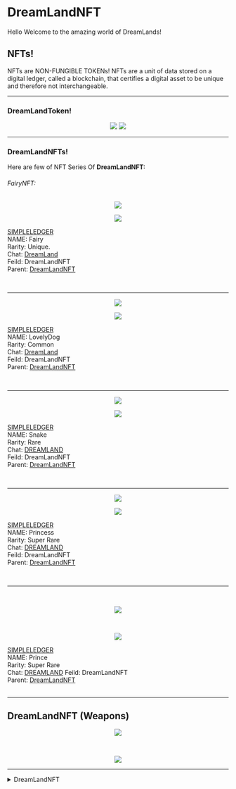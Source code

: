# DreamLandNFT
Hello Welcome to the amazing world of DreamLands!

## NFTs!
NFTs are NON-FUNGIBLE TOKENs!
NFTs are a unit of data stored on a digital ledger, called a blockchain, that certifies a digital asset to be unique and therefore not interchangeable.

<hr>

### DreamLandToken!

<p align="center">
  <img src="https://telegra.ph/file/422cc3db1426679d87a20.jpg">
  <a href="https://t.me/DreamsLandChat" alt="Telegram!"> <img src="https://aleen42.github.io/badges/src/telegram.svg" /> </a>
</p>

<hr>

### DreamLandNFTs!

Here are few of NFT Series Of <strong>DreamLandNFT:</strong>

###### FairyNFT:

<p align="center">
  <img src="https://telegra.ph/file/13a73e24e8e2a988d280c.jpg">
</p>

<p align="center">
<a href="https://simpleledger.info/#token/675b577e6b03ea50fe399cd2d57389657eae5f12f45aac737e85804f587ac77b" alt="SIMPLELEDGER"> <img  src="https://img.shields.io/badge/%F0%9F%92%A1-SIMPLE%20LEDGER%20NFT-9cf" /> </a>
</p>

[SIMPLELEDGER](https://simpleledger.info/#token/675b577e6b03ea50fe399cd2d57389657eae5f12f45aac737e85804f587ac77b)<br>
NAME: Fairy<br>
Rarity: Unique.<br>
Chat: [DreamLand](https://t.me/DreamsLandChat)<br>
Feild: DreamLandNFT<br>
Parent: [DreamLandNFT](https://simpleledger.info/token/66f918c844a68e213c406dfa149c15b76342ee21c5fd47d320b65117a1246938)

<br>
<hr>

<p align="center">
  <img src="https://telegra.ph/file/194c2cfd21bf3aacb186f.jpg">
</p>

<p align="center">
<a href="https://simpleledger.info/#token/d2b4a0b4aed43d3317fc61bd7512a605ad28fa034a40a4877b44858078ad69fb" alt="SIMPLELEDGER"> <img src="https://img.shields.io/badge/%F0%9F%92%A1-SIMPLE%20LEDGER%20NFT-9cf" /> </a>
</p>

[SIMPLELEDGER]()<br>
NAME: LovelyDog<br>
Rarity: Common<br>
Chat: [DreamLand](https://t.me/DreamsLandChat)<br>
Feild: DreamLandNFT<br>
Parent: [DreamLandNFT](https://simpleledger.info/token/66f918c844a68e213c406dfa149c15b76342ee21c5fd47d320b65117a1246938)<br>

<br>
<hr>

<p align="center">
  <img src="https://telegra.ph/file/0f37c7fd47dfe76d62fb9.jpg">
</p>

<p align="center">
  <a href="https://simpleledger.info/#token/56ebb4a2092f4899c40f2541a8ff57397381a6bc8276f1f13270ab0162f8f141" alt="SIMPLELEDGER"> <img src="https://img.shields.io/badge/%F0%9F%92%A1-SIMPLE%20LEDGER%20NFT-9cf" /> </a>
</p>

[SIMPLELEDGER]()<br>
NAME: Snake<br>
Rarity: Rare<br>
Chat: [DREAMLAND](https://t.me/DreamsLandChat)<br>
Feild: DreamLandNFT<br>
Parent: [DreamLandNFT](https://simpleledger.info/#token/66f918c844a68e213c406dfa149c15b76342ee21c5fd47d320b65117a1246938)<br>

<br>
<hr>

<p align="center">
  <img src="https://telegra.ph/file/b988228ed6ea2c283d17e.jpg">
</p>

<p align="center">
  <a href="https://simpleledger.info/#token/454ab634f82531ae6dc00db015d9fcda85461b8af2d737c7656becc81c097ca0" alt="SIMPLELEDGER"> <img src="https://img.shields.io/badge/%F0%9F%92%A1-SIMPLE%20LEDGER%20NFT-9cf" /> </a>
</p>

[SIMPLELEDGER]()<br>
NAME: Princess<br>
Rarity: Super Rare<br>
Chat: [DREAMLAND](https://t.me/DreamsLandChat)<br>
Feild: DreamLandNFT<br>
Parent: [DreamLandNFT](https://simpleledger.info/#token/66f918c844a68e213c406dfa149c15b76342ee21c5fd47d320b65117a1246938)<br>

<br>
<hr>
<br>

<p align="center">
  <img src="https://telegra.ph/file/aa9a7435a0d5bd59a07c3.jpg">
</p>
<br>
<p align="center">
  <a href="https://simpleledger.info/#token/f3d9e39d42c23a98cc228b2b580c9bf26ef3bb457b0f0a9187a3e2d893ddcf14" alt="SIMPLELEDGER"> <img src="https://img.shields.io/badge/%F0%9F%92%A1-SIMPLE%20LEDGER%20NFT-9cf" /> </a>
</p>

[SIMPLELEDGER]()<br>
NAME: Prince<br>
Rarity: Super Rare<br>
Chat: [DREAMLAND](https://t.me/DreamsLandChat)
Feild: DreamLandNFT<br>
Parent: [DreamLandNFT](https://simpleledger.info/#token/66f918c884a68e213c406dfa149c15b76342ee21c5fd47d320b65117a1246938)<br>
<br>
<hr>

## DreamLandNFT (Weapons)

<p align="center">
  <img src="https://telegra.ph/file/afa7aa224d6b60e1b7ac0.jpg">
</p>
<br>
<p align="center">
  <a href="https://simpleledger.info/#token/1505f8f7190ac54a7eca07bf264c466d06e9e330965104de744e6e6019f2cc18" alt="SIMPLELEDGER"> <img src="https://img.shields.io/badge/%F0%9F%92%A1-SIMPLE%20LEDGER%20NFT-9cf" /> </a>

<hr>

<details>
  <summary> DreamLandNFT </summary>
  <p> <strong>DreamLandNFT:<br>Contains</strong>:<br>Total NFTs: 5<br> Total Supply: 150<br>NFT Can Be Mint More: 145<br>Verified: Not yet<br></p>
</details>
